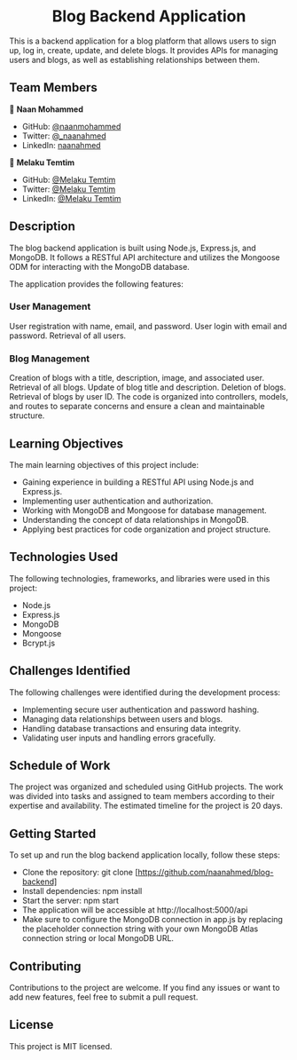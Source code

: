 <div align="center">
   <h1>Blog Backend Application</h1>
</div>
This is a backend application for a blog platform that allows users to sign up, log in, create, update, and delete blogs. It provides APIs for managing users and blogs, as well as establishing relationships between them.

<h2>Team Members</h2>

👤 **Naan Mohammed**

- GitHub: [@naanmohammed](https://github.com/naanmohammed)
- Twitter: [@_naanahmed](https://twitter.com/_naanahmed)
- LinkedIn: [naanahmed](https://linkedin.com/in/naanahmed)

👤 **Melaku Temtim**

- GitHub: [@Melaku Temtim](https://github.com/melaku-jpg)
- Twitter: [@Melaku Temtim](https://twitter.com/MelakuTemtim)
- LinkedIn: [@Melaku Temtim](https://www.linkedin.com/in/melaku-wondwossen-98957824a/)

<h2>Description</h2>
The blog backend application is built using Node.js, Express.js, and MongoDB. It follows a RESTful API architecture and utilizes the Mongoose ODM for interacting with the MongoDB database.

The application provides the following features:

<h3>User Management</h3>

User registration with name, email, and password.
User login with email and password.
Retrieval of all users.

<h3>Blog Management</h3>

Creation of blogs with a title, description, image, and associated user.
Retrieval of all blogs.
Update of blog title and description.
Deletion of blogs.
Retrieval of blogs by user ID.
The code is organized into controllers, models, and routes to separate concerns and ensure a clean and maintainable structure.

<h2>Learning Objectives</h2>
The main learning objectives of this project include:

- Gaining experience in building a RESTful API using Node.js and Express.js.
- Implementing user authentication and authorization.
- Working with MongoDB and Mongoose for database management.
- Understanding the concept of data relationships in MongoDB.
- Applying best practices for code organization and project structure.

<h2>Technologies Used</h2>
The following technologies, frameworks, and libraries were used in this project:

- Node.js
- Express.js
- MongoDB
- Mongoose
- Bcrypt.js

<h2>Challenges Identified</h2>
The following challenges were identified during the development process:

- Implementing secure user authentication and password hashing.
- Managing data relationships between users and blogs.
- Handling database transactions and ensuring data integrity.
- Validating user inputs and handling errors gracefully.

<h2>Schedule of Work</h2>
The project was organized and scheduled using GitHub projects. The work was divided into tasks and assigned to team members according to their expertise and availability. The estimated timeline for the project is 20 days.

<h2>Getting Started</h2>
To set up and run the blog backend application locally, follow these steps:

- Clone the repository: git clone [https://github.com/naanahmed/blog-backend]
- Install dependencies: npm install
- Start the server: npm start
- The application will be accessible at http://localhost:5000/api
- Make sure to configure the MongoDB connection in app.js by replacing the placeholder connection string with your own MongoDB Atlas connection string or local MongoDB URL.

<h2>Contributing</h2>
Contributions to the project are welcome. If you find any issues or want to add new features, feel free to submit a pull request.

<h2>License</h2>
This project is MIT licensed.
